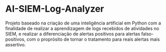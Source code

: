 # AI-SIEM-Log-Analyzer

Projeto baseado na criação de uma inteligência artificial em Python com a finalidade de realizar a aprendizagem de logs recebidos de atividades no SIEM, e realizar a diferenciação de alertas positivos para alertas falso-positivos, com o proprósito de tornar o tratamento para reais alertas mais assertivo.

